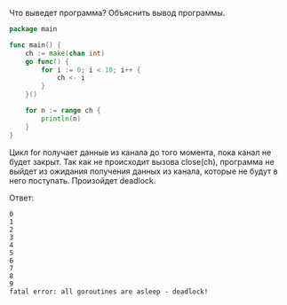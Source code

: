 Что выведет программа? Объяснить вывод программы.

```go
package main

func main() {
	ch := make(chan int)
	go func() {
		for i := 0; i < 10; i++ {
			ch <- i
		}
	}()

	for n := range ch {
		println(n)
	}
}
```
Цикл for получает данные из канала до того момента, пока канал не будет закрыт. Так как не происходит вызова close(ch), программа не выйдет из ожидания получения данных из канала, которые не будут в него поступать. Произойдет deadlock.

Ответ:
```
0
1
2
3
4
5
6
7
8
9
fatal error: all goroutines are asleep - deadlock!
```
